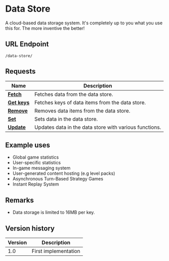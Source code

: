 # Data Store

A cloud-based data storage system. It's completely up to you what you use this for. The more inventive the better!

## URL Endpoint

```
/data-store/
```

## Requests

Name | Description
--- | ---
[**Fetch**](https://gamejolt.com/game-api/doc/data-store/fetch) | Fetches data from the data store.
[**Get keys**](https://gamejolt.com/game-api/doc/data-store/get-keys) | Fetches keys of data items from the data store.
[**Remove**](https://gamejolt.com/game-api/doc/data-store/remove) | Removes data items from the data store.
[**Set**](https://gamejolt.com/game-api/doc/data-store/set) | Sets data in the data store.
[**Update**](https://gamejolt.com/game-api/doc/data-store/update) | Updates data in the data store with various functions.

## Example uses

- Global game statistics
- User-specific statistics
- In-game messaging system
- User-generated content hosting (e.g level packs)
- Asynchronous Turn-Based Strategy Games
- Instant Replay System

## Remarks

- Data storage is limited to 16MB per key.

## Version history

Version | Description
--- | ---
1.0 | First implementation
